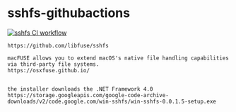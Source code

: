 # sshfs-githubactions
[![sshfs CI workflow](https://github.com/githubfoam/sshfs-githubactions/actions/workflows/sshfs-wf.yml/badge.svg)](https://github.com/githubfoam/sshfs-githubactions/actions/workflows/sshfs-wf.yml)  

~~~~
https://github.com/libfuse/sshfs

macFUSE allows you to extend macOS's native file handling capabilities via third-party file systems. 
https://osxfuse.github.io/


the installer downloads the .NET Framework 4.0 
https://storage.googleapis.com/google-code-archive-downloads/v2/code.google.com/win-sshfs/win-sshfs-0.0.1.5-setup.exe
~~~~ 
